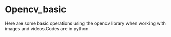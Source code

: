 # Opencv_basic
Here are some basic operations using the opencv library when working with images and videos.Codes are in python
